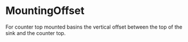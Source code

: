 MountingOffset
==============

For counter top mounted basins the vertical offset between the top of the sink and the counter top.
